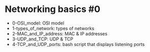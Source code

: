 # Networking basics #0
* 0-OSI_model: OSI model
* 1-types_of_network: types of networks
* 2-MAC_and_IP_address: MAC & IP addresses
* 3-UDP_and_TCP: UDP & TCP
* 4-TCP_and_UDP_ports: bash script that displays listening ports
